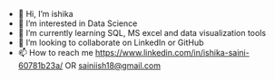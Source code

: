 - 👋 Hi, I’m ishika
- 👀 I’m interested in Data Science
- 🌱 I’m currently learning SQL, MS excel and data visualization tools
- 💞️ I’m looking to collaborate on LinkedIn or GitHub 
- 📫 How to reach me https://www.linkedin.com/in/ishika-saini-60781b23a/  OR sainiish18@gmail.com

<!---
ishika8101/ishika8101 is a ✨ special ✨ repository because its `README.md` (this file) appears on your GitHub profile.
You can click the Preview link to take a look at your changes.
--->
